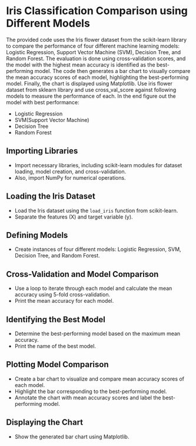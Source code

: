 # Iris Classification Comparison using Different Models

The provided code uses the Iris flower dataset from the scikit-learn library to compare the performance of four different machine learning models: Logistic Regression, Support Vector Machine (SVM), Decision Tree, and Random Forest. The evaluation is done using cross-validation scores, and the model with the highest mean accuracy is identified as the best-performing model. The code then generates a bar chart to visually compare the mean accuracy scores of each model, highlighting the best-performing model. Finally, the chart is displayed using Matplotlib.
Use iris flower dataset from sklearn library and use cross_val_score against following models to measure the performance of each. In the end figure out the model with best performance:
- Logistic Regression
- SVM(Support Vector Machine)
- Decision Tree
- Random Forest

  
## Importing Libraries

- Import necessary libraries, including scikit-learn modules for dataset loading, model creation, and cross-validation.
- Also, import NumPy for numerical operations.

## Loading the Iris Dataset

- Load the Iris dataset using the `load_iris` function from scikit-learn.
- Separate the features (X) and target variable (y).

## Defining Models

- Create instances of four different models: Logistic Regression, SVM, Decision Tree, and Random Forest.

## Cross-Validation and Model Comparison

- Use a loop to iterate through each model and calculate the mean accuracy using 5-fold cross-validation.
- Print the mean accuracy for each model.

## Identifying the Best Model

- Determine the best-performing model based on the maximum mean accuracy.
- Print the name of the best model.

## Plotting Model Comparison

- Create a bar chart to visualize and compare mean accuracy scores of each model.
- Highlight the bar corresponding to the best-performing model.
- Annotate the chart with mean accuracy scores and label the best-performing model.

## Displaying the Chart

- Show the generated bar chart using Matplotlib.
